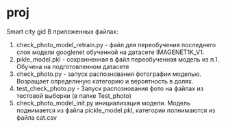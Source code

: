 # proj
Smart city gid
В приложенных файлах:
1. check_photo_model_retrain.py - файл для переобучения последнего слоя модели googlenet обученной на датасете IMAGENET1K_V1.
2. pikle_model.pkl  - сохранненная в файл переобученная модель из п.1. Обучена на подготовленном датасете
3. check_photo.py - запуск распознования фотографии моделью. Возращает определнную категорию и вероятность в долях.
4. test_check_photo.py - Запуск распознования фото на файлах из тестовой выборки (в папке Test_photo)
5. check_photo_model_init.py инициализация модели. Модель поднимается из файла pickle_model.pkl, категории полнимаются из файла cat.csv
